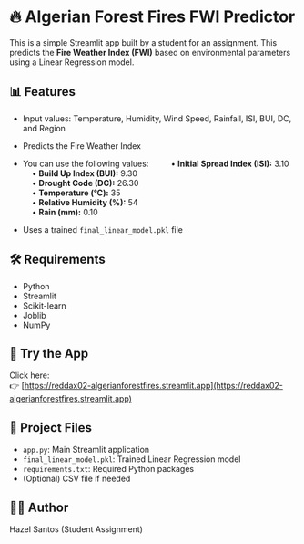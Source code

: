# 🔥 Algerian Forest Fires FWI Predictor

This is a simple Streamlit app built by a student for an assignment. This predicts the **Fire Weather Index (FWI)** based on environmental parameters using a Linear Regression model.

## 📊 Features
- Input values: Temperature, Humidity, Wind Speed, Rainfall, ISI, BUI, DC, and Region
- Predicts the Fire Weather Index
- You can use the following values: &nbsp;&nbsp;&nbsp;&nbsp;
      &nbsp;&nbsp;&nbsp;&nbsp;• **Initial Spread Index (ISI):** 3.10  
      &nbsp;&nbsp;&nbsp;&nbsp;• **Build Up Index (BUI):** 9.30  
      &nbsp;&nbsp;&nbsp;&nbsp;• **Drought Code (DC):** 26.30  
      &nbsp;&nbsp;&nbsp;&nbsp;• **Temperature (°C):** 35  
      &nbsp;&nbsp;&nbsp;&nbsp;• **Relative Humidity (%):** 54  
      &nbsp;&nbsp;&nbsp;&nbsp;• **Rain (mm):** 0.10
    
- Uses a trained `final_linear_model.pkl` file

## 🛠️ Requirements
- Python
- Streamlit
- Scikit-learn
- Joblib
- NumPy

## 🚀 Try the App
Click here:  
👉 [https://reddax02-algerianforestfires.streamlit.app](https://reddax02-algerianforestfires.streamlit.app)

## 📁 Project Files
- `app.py`: Main Streamlit application
- `final_linear_model.pkl`: Trained Linear Regression model
- `requirements.txt`: Required Python packages
- (Optional) CSV file if needed

## 🙋‍♂️ Author
Hazel Santos (Student Assignment)
